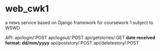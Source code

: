 # web_cwk1
a news service based on Django framework for coursework 1 subject to WSWD

API:
api/login/:POST
api/logout/:POST
api/getstories/:GET **date received format: dd/mm/yyyy**
api/poststory/:POST
api/deletestory/:POST
